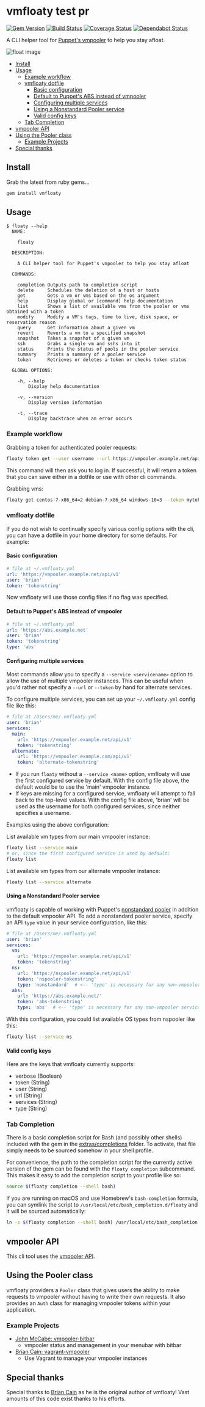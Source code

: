 # vmfloaty test pr

[![Gem Version](https://badge.fury.io/rb/vmfloaty.svg)](https://badge.fury.io/rb/vmfloaty)
[![Build Status](https://travis-ci.com/puppetlabs/vmfloaty.svg?branch=master)](https://travis-ci.com/puppetlabs/vmfloaty)
[![Coverage Status](https://coveralls.io/repos/github/puppetlabs/vmfloaty/badge.svg?branch=master)](https://coveralls.io/github/puppetlabs/vmfloaty?branch=master)
[![Dependabot Status](https://api.dependabot.com/badges/status?host=github&repo=puppetlabs/vmfloaty)](https://dependabot.com)

A CLI helper tool for [Puppet's vmpooler](https://github.com/puppetlabs/vmpooler) to help you stay afloat.

![float image](float.jpg)

- [Install](#install)
- [Usage](#usage)
  - [Example workflow](#example-workflow)
  - [vmfloaty dotfile](#vmfloaty-dotfile)
    - [Basic configuration](#basic-configuration)
    - [Default to Puppet's ABS instead of vmpooler](#default-to-puppets-abs-instead-of-vmpooler)
    - [Configuring multiple services](#configuring-multiple-services)
    - [Using a Nonstandard Pooler service](#using-a-nonstandard-pooler-service)
    - [Valid config keys](#valid-config-keys)
  - [Tab Completion](#tab-completion)
- [vmpooler API](#vmpooler-api)
- [Using the Pooler class](#using-the-pooler-class)
  - [Example Projects](#example-projects)
- [Special thanks](#special-thanks)

## Install

Grab the latest from ruby gems...

```bash
gem install vmfloaty
```

## Usage

```plain
$ floaty --help
  NAME:

    floaty

  DESCRIPTION:

    A CLI helper tool for Puppet's vmpooler to help you stay afloat

  COMMANDS:

    completion Outputs path to completion script
    delete     Schedules the deletion of a host or hosts
    get        Gets a vm or vms based on the os argument
    help       Display global or [command] help documentation
    list       Shows a list of available vms from the pooler or vms obtained with a token
    modify     Modify a VM's tags, time to live, disk space, or reservation reason
    query      Get information about a given vm
    revert     Reverts a vm to a specified snapshot
    snapshot   Takes a snapshot of a given vm
    ssh        Grabs a single vm and sshs into it
    status     Prints the status of pools in the pooler service
    summary    Prints a summary of a pooler service
    token      Retrieves or deletes a token or checks token status

  GLOBAL OPTIONS:

    -h, --help
        Display help documentation

    -v, --version
        Display version information

    -t, --trace
        Display backtrace when an error occurs
```

### Example workflow

Grabbing a token for authenticated pooler requests:

```bash
floaty token get --user username --url https://vmpooler.example.net/api/v1
```

This command will then ask you to log in. If successful, it will return a token that you can save either in a dotfile or use with other cli commands.

Grabbing vms:

```bash
floaty get centos-7-x86_64=2 debian-7-x86_64 windows-10=3 --token mytokenstring --url https://vmpooler.example.net/api/v1
```

### vmfloaty dotfile

If you do not wish to continually specify various config options with the cli, you can have a dotfile in your home directory for some defaults. For example:

#### Basic configuration

```yaml
# file at ~/.vmfloaty.yml
url: 'https://vmpooler.example.net/api/v1'
user: 'brian'
token: 'tokenstring'
```

Now vmfloaty will use those config files if no flag was specified.

#### Default to Puppet's ABS instead of vmpooler

```yaml
# file at ~/.vmfloaty.yml
url: 'https://abs.example.net'
user: 'brian'
token: 'tokenstring'
type: 'abs'
```

#### Configuring multiple services

Most commands allow you to specify a `--service <servicename>` option to allow the use of multiple vmpooler instances. This can be useful when you'd rather not specify a `--url` or `--token` by hand for alternate services.

To configure multiple services, you can set up your `~/.vmfloaty.yml` config file like this:

```yaml
# file at /Users/me/.vmfloaty.yml
user: 'brian'
services:
  main:
    url: 'https://vmpooler.example.net/api/v1'
    token: 'tokenstring'
  alternate:
    url: 'https://vmpooler.example.com/api/v1'
    token: 'alternate-tokenstring'
```

- If you run `floaty` without a `--service <name>` option, vmfloaty will use the first configured service by default.
  With the config file above, the default would be to use the 'main' vmpooler instance.
- If keys are missing for a configured service, vmfloaty will attempt to fall back to the top-level values.
  With the config file above, 'brian' will be used as the username for both configured services, since neither specifies a username.

Examples using the above configuration:

List available vm types from our main vmpooler instance:

```bash
floaty list --service main
# or, since the first configured service is used by default:
floaty list
```

List available vm types from our alternate vmpooler instance:

```bash
floaty list --service alternate
```

#### Using a Nonstandard Pooler service

vmfloaty is capable of working with Puppet's [nonstandard pooler](https://github.com/puppetlabs/nspooler) in addition to the default vmpooler API. To add a nonstandard pooler service, specify an API `type` value in your service configuration, like this:

```yaml
# file at /Users/me/.vmfloaty.yml
user: 'brian'
services:
  vm:
    url: 'https://vmpooler.example.net/api/v1'
    token: 'tokenstring'
  ns:
    url: 'https://nspooler.example.net/api/v1'
    token: 'nspooler-tokenstring'
    type: 'nonstandard'  # <-- 'type' is necessary for any non-vmpooler service
  abs:
    url: 'https://abs.example.net/'
    token: 'abs-tokenstring'
    type: 'abs'  # <-- 'type' is necessary for any non-vmpooler service

```

With this configuration, you could list available OS types from nspooler like this:

```bash
floaty list --service ns
```

#### Valid config keys

Here are the keys that vmfloaty currently supports:

- verbose (Boolean)
- token (String)
- user (String)
- url (String)
- services (String)
- type (String)

### Tab Completion

There is a basic completion script for Bash (and possibly other shells) included with the gem in the [extras/completions](https://github.com/puppetlabs/vmfloaty/blob/master/extras/completions) folder. To activate, that file simply needs to be sourced somehow in your shell profile.

For convenience, the path to the completion script for the currently active version of the gem can be found with the `floaty completion` subcommand. This makes it easy to add the completion script to your profile like so:

```bash
source $(floaty completion --shell bash)
```

If you are running on macOS and use Homebrew's `bash-completion` formula, you can symlink the script to `/usr/local/etc/bash_completion.d/floaty` and it will be sourced automatically:

```bash
ln -s $(floaty completion --shell bash) /usr/local/etc/bash_completion.d/floaty
```

## vmpooler API

This cli tool uses the [vmpooler API](https://github.com/puppetlabs/vmpooler/blob/master/API.md).

## Using the Pooler class

vmfloaty providers a `Pooler` class that gives users the ability to make requests to vmpooler without having to write their own requests. It also provides an `Auth` class for managing vmpooler tokens within your application.

### Example Projects

- [John McCabe: vmpooler-bitbar](https://github.com/johnmccabe/vmpooler-bitbar/)
  - vmpooler status and management in your menubar with bitbar
- [Brian Cain: vagrant-vmpooler](https://github.com/briancain/vagrant-vmpooler)
  - Use Vagrant to manage your vmpooler instances

## Special thanks

Special thanks to [Brian Cain](https://github.com/briancain) as he is the original author of vmfloaty! Vast amounts of this code exist thanks to his efforts.
